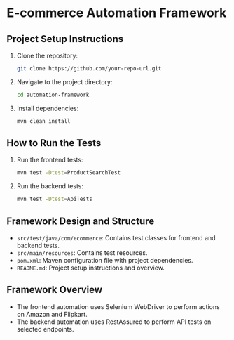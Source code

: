 # E-commerce Automation Framework

## Project Setup Instructions
1. Clone the repository:
    ```sh
    git clone https://github.com/your-repo-url.git
    ```
2. Navigate to the project directory:
    ```sh
    cd automation-framework
    ```
3. Install dependencies:
    ```sh
    mvn clean install
    ```

## How to Run the Tests
1. Run the frontend tests:
    ```sh
    mvn test -Dtest=ProductSearchTest
    ```
2. Run the backend tests:
    ```sh
    mvn test -Dtest=ApiTests
    ```

## Framework Design and Structure
- `src/test/java/com/ecommerce`: Contains test classes for frontend and backend tests.
- `src/main/resources`: Contains test resources.
- `pom.xml`: Maven configuration file with project dependencies.
- `README.md`: Project setup instructions and overview.

## Framework Overview
- The frontend automation uses Selenium WebDriver to perform actions on Amazon and Flipkart.
- The backend automation uses RestAssured to perform API tests on selected endpoints.
